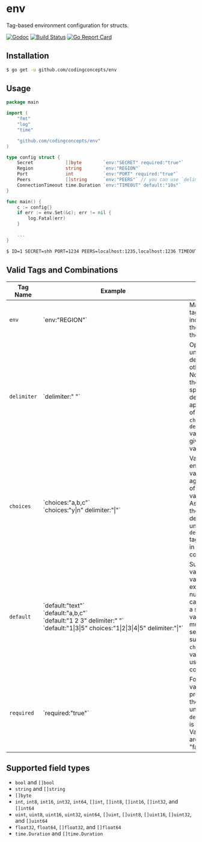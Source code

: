 # env
Tag-based environment configuration for structs.

[![Godoc](https://godoc.org/github.com/codingconcepts/env?status.svg)](https://godoc.org/github.com/codingconcepts/env)
[![Build Status](https://travis-ci.org/codingconcepts/env.svg?branch=master)](https://travis-ci.org/codingconcepts/env)
[![Go Report Card](https://goreportcard.com/badge/github.com/codingconcepts/env)](https://goreportcard.com/report/github.com/codingconcepts/env)

## Installation

``` bash
$ go get -u github.com/codingconcepts/env
```

## Usage

``` go
package main

import (
	"fmt"
	"log"
	"time"

	"github.com/codingconcepts/env"
)

type config struct {
	Secret            []byte        `env:"SECRET" required:"true"`
	Region            string        `env:"REGION"`
	Port              int           `env:"PORT" required:"true"`
	Peers             []string      `env:"PEERS"` // you can use `delimiter` tag to specify separator, for example `delimiter:" "`
	ConnectionTimeout time.Duration `env:"TIMEOUT" default:"10s"`
}

func main() {
	c := config{}
	if err := env.Set(&c); err != nil {
		log.Fatal(err)
	}

	...
}
```

``` bash
$ ID=1 SECRET=shh PORT=1234 PEERS=localhost:1235,localhost:1236 TIMEOUT=5s go run main.go
```
## Valid Tags and Combinations
|Tag Name|Example|Notes|
|---|---|---
|`env`|\`env:"REGION"\`|Mandatory tag indicating the name of the env var.|
|`delimiter`|\`delimiter:" "\`|Optional unless using delimiter other than `,`. Note that the specified delimiter applies to all of `env`, `choices` and `default` values for a given env var.|
|`choices`|\`choices:"a,b,c"\`<br>\`choices:"y\|n"&nbsp;delimiter:"\|"`|Validates env var value against a set of valid values. Assumes the set delimiter is `,` unless the `delimiter` tag is used in combination.|
|`default`|\`default:"text"\`<br>\`default:"a,b,c"\`<br>\`default:"1&nbsp;2&nbsp;3"&nbsp;delimiter:"&nbsp;"\`<br>\`default:"1\|3\|5"&nbsp;choices:"1\|2\|3\|4\|5"&nbsp;delimiter:"\|"\`|Substitute value if env var is non-existent or null. Default can also be a set of values, but must be a set or subset of `choices` tag value, if used in combination.|
|`required`|\`required:"true"\`|Forces a value to be present for the env var, unless the `default` tag is used. Valid values are "true" or "false".|

## Supported field types

- `bool` and `[]bool`
- `string` and `[]string`
- `[]byte`
- `int`, `int8`, `int16`, `int32`, `int64`, `[]int`, `[]int8`, `[]int16`, `[]int32`, and `[]int64`
- `uint`, `uint8`, `uint16`, `uint32`, `uint64`, `[]uint`, `[]uint8`, `[]uint16`, `[]uint32`, and `[]uint64`
- `float32`, `float64`, `[]float32`, and `[]float64`
- `time.Duration` and `[]time.Duration`
